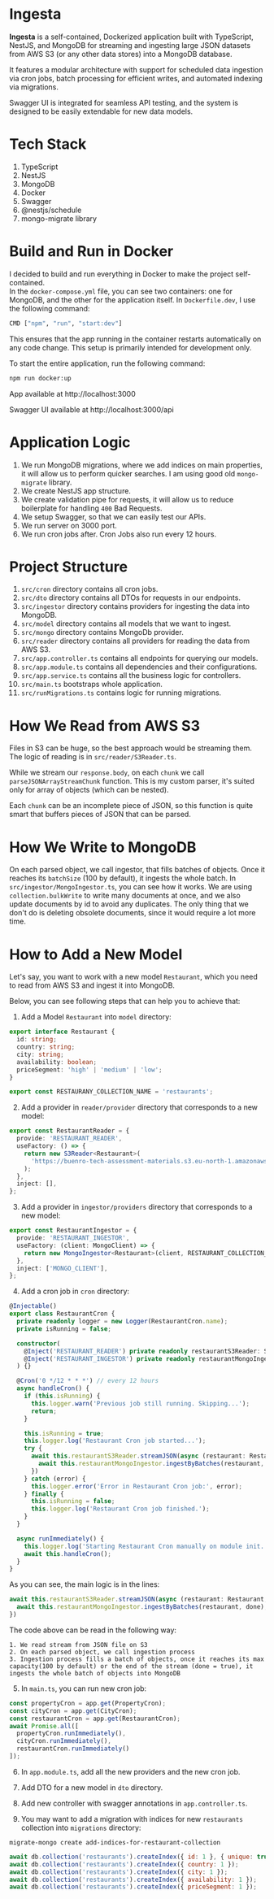 # Ingesta

**Ingesta** is a self-contained, Dockerized application built with TypeScript, NestJS, and MongoDB for streaming and ingesting large JSON datasets from AWS S3 (or any other data stores) into a MongoDB database. 

It features a modular architecture with support for scheduled data ingestion via cron jobs, batch processing for efficient writes, and automated indexing via migrations. 

Swagger UI is integrated for seamless API testing, and the system is designed to be easily extendable for new data models.

# Tech Stack
1. TypeScript
1. NestJS
1. MongoDB
1. Docker
1. Swagger
1. @nestjs/schedule
1. mongo-migrate library

# Build and Run in Docker

I decided to build and run everything in Docker to make the project self-contained.  
In the `docker-compose.yml` file, you can see two containers: one for MongoDB, and the other for the application itself. In `Dockerfile.dev`, I use the following command:

```bash
CMD ["npm", "run", "start:dev"]
```

This ensures that the app running in the container restarts automatically on any code change. This setup is primarily intended for development only.

To start the entire application, run the following command:

```bash
npm run docker:up
```

App available at http://localhost:3000

Swagger UI available at http://localhost:3000/api

# Application Logic

1. We run MongoDB migrations, where we add indices on main properties, it will allow us to perform quicker searches. I am using good old `mongo-migrate` library.
2. We create NestJS app structure.
3. We create validation pipe for requests, it will allow us to reduce boilerplate for handling `400` Bad Requests.
4. We setup Swagger, so that we can easily test our APIs.
5. We run server on 3000 port.
6. We run cron jobs after. Cron Jobs also run every 12 hours.

# Project Structure

1. `src/cron` directory contains all cron jobs.
2. `src/dto` directory contains all DTOs for requests in our endpoints.
3. `src/ingestor` directory contains providers for ingesting the data into MongoDB.
4. `src/model` directory contains all models that we want to ingest.
5. `src/mongo` directory contains MongoDb provider.
6. `src/reader` directory contains all providers for reading the data from AWS S3.
7. `src/app.controller.ts` contains all endpoints for querying our models.
8. `src/app.module.ts` contains all dependencies and their configurations.
9. `src/app.service.ts` contains all the business logic for controllers.
10. `src/main.ts` bootstraps whole application.
11. `src/runMigrations.ts` contains logic for running migrations.

# How We Read from AWS S3

Files in S3 can be huge, so the best approach would be streaming them. The logic of reading is in `src/reader/S3Reader.ts`.

While we stream our `response.body`, on each `chunk` we call `parseJSONArrayStreamChunk` function. 
This is my custom parser, it's suited only for array of objects (which can be nested). 

Each `chunk` can be an incomplete piece of JSON, so this function is quite smart that buffers pieces of JSON that can be parsed.

# How We Write to MongoDB

On each parsed object, we call ingestor, that fills batches of objects. Once it reaches its `batchSize` (100 by default), it ingests the whole batch.
In `src/ingestor/MongoIngestor.ts`, you can see how it works. We are using `collection.bulkWrite` to write many documents at once, and we also update documents by id to avoid any duplicates.
The only thing that we don't do is deleting obsolete documents, since it would require a lot more time.

# How to Add a New Model

Let's say, you want to work with a new model `Restaurant`, which you need to read from AWS S3 and ingest it into MongoDB.

Below, you can see following steps that can help you to achieve that:

1. Add a Model `Restaurant` into `model` directory:

```ts
export interface Restaurant {
  id: string;
  country: string;
  city: string;
  availability: boolean;
  priceSegment: 'high' | 'medium' | 'low';
}

export const RESTAURANY_COLLECTION_NAME = 'restaurants';
```

2. Add a provider in `reader/provider` directory that corresponds to a new model:

```ts
export const RestaurantReader = {
  provide: 'RESTAURANT_READER',
  useFactory: () => {
    return new S3Reader<Restaurant>(
      'https://buenro-tech-assessment-materials.s3.eu-north-1.amazonaws.com/restaurants.json'
    );
  },
  inject: [],
};
```

3. Add a provider in `ingestor/providers` directory that corresponds to a new model:

```ts
export const RestaurantIngestor = {
  provide: 'RESTAURANT_INGESTOR',
  useFactory: (client: MongoClient) => {
    return new MongoIngestor<Restaurant>(client, RESTAURANT_COLLECTION_NAME, 100);
  },
  inject: ['MONGO_CLIENT'],
};

```

4. Add a cron job in `cron` directory:

```ts
@Injectable()
export class RestaurantCron {
  private readonly logger = new Logger(RestaurantCron.name);
  private isRunning = false;

  constructor(
    @Inject('RESTAURANT_READER') private readonly restaurantS3Reader: S3Reader<Restaurant>,
    @Inject('RESTAURANT_INGESTOR') private readonly restaurantMongoIngestor: MongoIngestor<Restaurant>,
  ) {}

  @Cron('0 */12 * * *') // every 12 hours
  async handleCron() {
    if (this.isRunning) {
      this.logger.warn('Previous job still running. Skipping...');
      return;
    }

    this.isRunning = true;
    this.logger.log('Restaurant Cron job started...');
    try {
      await this.restaurantS3Reader.streamJSON(async (restaurant: Restaurant, done: boolean) => {
        await this.restaurantMongoIngestor.ingestByBatches(restaurant, done);
      })
    } catch (error) {
      this.logger.error('Error in Restaurant Cron job:', error);
    } finally {
      this.isRunning = false;
      this.logger.log('Restaurant Cron job finished.');
    }
  }

  async runImmediately() {
    this.logger.log('Starting Restaurant Cron manually on module init...');
    await this.handleCron();
  }
}
```

As you can see, the main logic is in the lines:

```ts
await this.restaurantS3Reader.streamJSON(async (restaurant: Restaurant, done: boolean) => {
  await this.restaurantMongoIngestor.ingestByBatches(restaurant, done);
})
```

The code above can be read in the following way:
```text
1. We read stream from JSON file on S3
2. On each parsed object, we call ingestion process
3. Ingestion process fills a batch of objects, once it reaches its max capacity(100 by default) or the end of the stream (done = true), it ingests the whole batch of objects into MongoDB
```

5. In `main.ts`, you can run new cron job:

```ts
const propertyCron = app.get(PropertyCron);
const cityCron = app.get(CityCron);
const restaurantCron = app.get(RestaurantCron);
await Promise.all([
  propertyCron.runImmediately(),
  cityCron.runImmediately(),
  restaurantCron.runImmediately()
]);
```

6. In `app.module.ts`, add all the new providers and the new cron job.

7. Add DTO for a new model in `dto` directory.

8. Add new controller with swagger annotations in `app.controller.ts`.

9. You may want to add a migration with indices for new `restaurants` collection into `migrations` directory:

```
migrate-mongo create add-indices-for-restaurant-collection
```

```js
await db.collection('restaurants').createIndex({ id: 1 }, { unique: true });
await db.collection('restaurants').createIndex({ country: 1 });
await db.collection('restaurants').createIndex({ city: 1 });
await db.collection('restaurants').createIndex({ availability: 1 });
await db.collection('restaurants').createIndex({ priceSegment: 1 });
```
